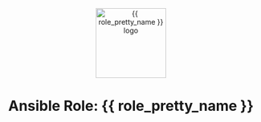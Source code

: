 <div align="center">
  <center>
    <a href="{{ repository.group.ansible_roles }}/{{ role_name }}">
      <img width="140" height="140" alt="{{ role_pretty_name }} logo" src="{{ repository.group.ansible_roles }}/{{ role_name }}/-/raw/master/logo.png" />
    </a>
  </center>
</div>
<div align="center">
  <center><h1 align="center">Ansible Role: {{ role_pretty_name }}</h1></center>
</div>
